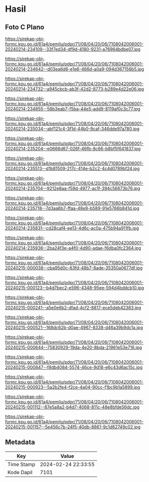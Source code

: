 # Hasil

## Foto C Plano

https://sirekap-obj-formc.kpu.go.id/61a4/pemilu/pdpr/71/08/04/20/06/7108042006001-20240214-234109--33f7ed34-df9d-4180-9231-a76964bdbe07.jpg

https://sirekap-obj-formc.kpu.go.id/61a4/pemilu/pdpr/71/08/04/20/06/7108042006001-20240214-234642--d03ea6d6-e1e6-466d-a0a9-094d367156b5.jpg

https://sirekap-obj-formc.kpu.go.id/61a4/pemilu/pdpr/71/08/04/20/06/7108042006001-20240214-234732--a945cbcb-ab3f-42d2-8773-b289e4d22e06.jpg

https://sirekap-obj-formc.kpu.go.id/61a4/pemilu/pdpr/71/08/04/20/06/7108042006001-20240214-234855--58b3eab7-f5ba-44e5-add9-8119af0c3c77.jpg

https://sirekap-obj-formc.kpu.go.id/61a4/pemilu/pdpr/71/08/04/20/06/7108042006001-20240214-235034--abf121c4-3f1d-44b0-9caf-346dde97a780.jpg

https://sirekap-obj-formc.kpu.go.id/61a4/pemilu/pdpr/71/08/04/20/06/7108042006001-20240214-235204--e0666d67-026f-46fb-8c66-b8bf5f641837.jpg

https://sirekap-obj-formc.kpu.go.id/61a4/pemilu/pdpr/71/08/04/20/06/7108042006001-20240214-235513--d1b81509-217c-414e-b2c2-4c4d0789bf24.jpg

https://sirekap-obj-formc.kpu.go.id/61a4/pemilu/pdpr/71/08/04/20/06/7108042006001-20240214-235704--9212e8aa-f59d-4977-ac1f-394c56673b76.jpg

https://sirekap-obj-formc.kpu.go.id/61a4/pemilu/pdpr/71/08/04/20/06/7108042006001-20240214-235718--7d3aa6b7-ffaa-48e9-b589-91e5766b841d.jpg

https://sirekap-obj-formc.kpu.go.id/61a4/pemilu/pdpr/71/08/04/20/06/7108042006001-20240214-235831--cd28caf4-ee13-4d6c-ac0a-475b94a911fb.jpg

https://sirekap-obj-formc.kpu.go.id/61a4/pemilu/pdpr/71/08/04/20/06/7108042006001-20240214-235936--2ba24f3e-a4f0-4d90-adae-f6dba0fc2364.jpg

https://sirekap-obj-formc.kpu.go.id/61a4/pemilu/pdpr/71/08/04/20/06/7108042006001-20240215-000038--cba95d0c-63fd-48b7-8ade-35350a0677df.jpg

https://sirekap-obj-formc.kpu.go.id/61a4/pemilu/pdpr/71/08/04/20/06/7108042006001-20240215-000123--b4d7bec2-e596-4348-95ee-594d4bddcb10.jpg

https://sirekap-obj-formc.kpu.go.id/61a4/pemilu/pdpr/71/08/04/20/06/7108042006001-20240215-000241--a5e0e6b2-dfad-4cf2-8817-ece5deb42383.jpg

https://sirekap-obj-formc.kpu.go.id/61a4/pemilu/pdpr/71/08/04/20/06/7108042006001-20240215-000521--168dc62b-d0ae-4967-8338-d46a39b9dc1a.jpg

https://sirekap-obj-formc.kpu.go.id/61a4/pemilu/pdpr/71/08/04/20/06/7108042006001-20240215-000644--75830929-19da-4e20-8bda-21961e53e716.jpg

https://sirekap-obj-formc.kpu.go.id/61a4/pemilu/pdpr/71/08/04/20/06/7108042006001-20240215-000847--f8db4084-5574-46ce-9d18-e6c43d6ac15c.jpg

https://sirekap-obj-formc.kpu.go.id/61a4/pemilu/pdpr/71/08/04/20/06/7108042006001-20240215-000923--5a2b2fe4-f2ce-4a04-90cc-f1bc9b1a5899.jpg

https://sirekap-obj-formc.kpu.go.id/61a4/pemilu/pdpr/71/08/04/20/06/7108042006001-20240215-001112--87e5a8a2-b4d7-4068-811c-48e8bfde56dc.jpg

https://sirekap-obj-formc.kpu.go.id/61a4/pemilu/pdpr/71/08/04/20/06/7108042006001-20240215-001157--5e456c7b-24f5-40db-8861-9c1d62749c02.jpg


## Metadata

| Key        | Value               |
| ---------- | ------------------- |
| Time Stamp | 2024-02-24 22:33:55 |
| Kode Dapil | 7101                |



